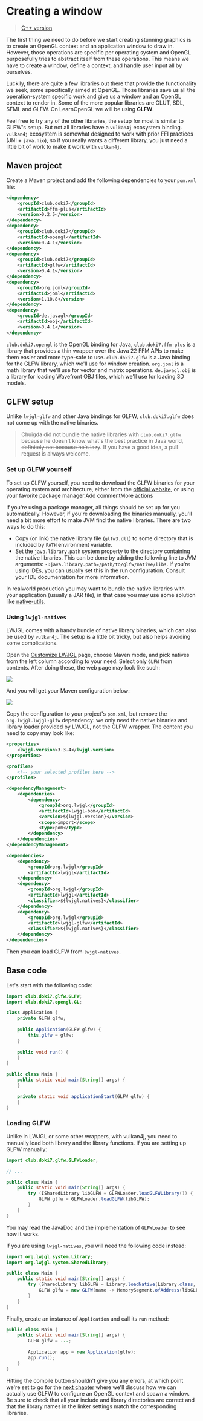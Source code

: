 # Creating a window

> [C++ version](https://learnopengl.com/Getting-started/Creating-a-window)

The first thing we need to do before we start creating stunning graphics is to create an OpenGL context and an application window to draw in. However, those operations are specific per operating system and OpenGL purposefully tries to abstract itself from these operations. This means we have to create a window, define a context, and handle user input all by ourselves. 

Luckily, there are quite a few libraries out there that provide the functionality we seek, some specifically aimed at OpenGL. Those libraries save us all the operation-system specific work and give us a window and an OpenGL context to render in. Some of the more popular libraries are GLUT, SDL, SFML and GLFW. On LearnOpenGL we will be using **GLFW**.

Feel free to try any of the other libraries, the setup for most is similar to GLFW's setup. But not all libraries have a `vulkan4j` ecosystem binding. `vulkan4j` ecosystem is somewhat designed to work with prior FFI practices (JNI + `java.nio`), so if you really wants a different library, you just need a little bit of work to make it work with `vulkan4j`.

## Maven project

Create a Maven project and add the following dependencies to your `pom.xml` file:

```xml
<dependency>
    <groupId>club.doki7</groupId>
    <artifactId>ffm-plus</artifactId>
    <version>0.2.5</version>
</dependency>
<dependency>
    <groupId>club.doki7</groupId>
    <artifactId>opengl</artifactId>
    <version>0.4.1</version>
</dependency>
<dependency>
    <groupId>club.doki7</groupId>
    <artifactId>glfw</artifactId>
    <version>0.4.1</version>
</dependency>
<dependency>
    <groupId>org.joml</groupId>
    <artifactId>joml</artifactId>
    <version>1.10.8</version>
</dependency>
<dependency>
    <groupId>de.javagl</groupId>
    <artifactId>obj</artifactId>
    <version>0.4.1</version>
</dependency>
```

`club.doki7.opengl` is the OpenGL binding for Java, `club.doki7.ffm-plus` is a library that provides a thin wrapper over the Java 22 FFM APIs to make them easier and more type-safe to use. `club.doki7.glfw` is a Java binding for the GLFW library, which we'll use for window creation. `org.joml` is a math library that we'll use for vector and matrix operations. `de.javagl.obj` is a library for loading Wavefront OBJ files, which we'll use for loading 3D models.

## GLFW setup

Unlike `lwjgl-glfw` and other Java bindings for GLFW, `club.doki7.glfw` does not come up with the native binaries.

> Chuigda did not bundle the native libraries with `club.doki7.glfw` because he doesn't know what's the best practice in Java world, <del>definitely not because he's lazy</del>. If you have a good idea, a pull request is always welcome.

### Set up GLFW yourself

To set up GLFW yourself, you need to download the GLFW binaries for your operating system and architecture, either from the [official website](https://www.glfw.org/download.html), or using your favorite package manager.Add commentMore actions

If you're using a package manager, all things should be set up for you automatically. However, if you're downloading the binaries manually, you'll need a bit more effort to make JVM find the native libraries. There are two ways to do this:

- Copy (or link) the native library file (`glfw3.dll`) to some directory that is included by `PATH` environment variable.
- Set the `java.library.path` system property to the directory containing the native libraries. This can be done by adding the following line to JVM arguments: `-Djava.library.path=/path/to/glfw/native/libs`. If you're using IDEs, you can usually set this in the run configuration. Consult your IDE documentation for more information.

In realworld production you may want to bundle the native libraries with your application (usually a JAR file), in that case you may use some solution like [native-utils](https://github.com/adamheinrich/native-utils).

### Using `lwjgl-natives`

LWJGL comes with a handy bundle of native library binaries, which can also be used by `vulkan4j`. The setup is a little bit tricky, but also helps avoiding some complications.

Open the [Customize LWJGL](https://www.lwjgl.org/customize) page, choose Maven mode, and pick natives from the left column according to your need. Select only `GLFW` from contents. After doing these, the web page may look like such:

![](../../images/lwjgl_natives_setup.png)

And you will get your Maven configuration below:

![](../../images/lwjgl_generated_maven_config.png)

Copy the configuration to your project's `pom.xml`, but remove the `org.lwjgl.lwjgl-glfw` dependency: we only need the native binaries and library loader provided by LWJGL, not the GLFW wrapper. The content you need to copy may look like:

```xml
<properties>
    <lwjgl.version>3.3.4</lwjgl.version>
</properties>

<profiles>
    <!-- your selected profiles here -->
</profiles>

<dependencyManagement>
    <dependencies>
        <dependency>
            <groupId>org.lwjgl</groupId>
            <artifactId>lwjgl-bom</artifactId>
            <version>${lwjgl.version}</version>
            <scope>import</scope>
            <type>pom</type>
        </dependency>
    </dependencies>
</dependencyManagement>

<dependencies>
    <dependency>
        <groupId>org.lwjgl</groupId>
        <artifactId>lwjgl</artifactId>
    </dependency>
    <dependency>
        <groupId>org.lwjgl</groupId>
        <artifactId>lwjgl</artifactId>
        <classifier>${lwjgl.natives}</classifier>
    </dependency>
    <dependency>
        <groupId>org.lwjgl</groupId>
        <artifactId>lwjgl-glfw</artifactId>
        <classifier>${lwjgl.natives}</classifier>
    </dependency>
</dependencies>
```

Then you can load GLFW from `lwjgl-natives`.

## Base code

Let's start with the following code:

```java
import club.doki7.glfw.GLFW;
import club.doki7.opengl.GL;

class Application {
    private GLFW glfw;
    
    public Application(GLFW glfw) {
        this.glfw = glfw;
    }
    
    public void run() {
    }
}

public class Main {
    public static void main(String[] args) {
    }

    private static void applicationStart(GLFW glfw) {
    }
}
```

### Loading GLFW

Unlike in LWJGL or some other wrappers, with vulkan4j, you need to manually load both library and the library functions. If you are setting up GLFW manually:

```java
import club.doki7.glfw.GLFWLoader;

// ...

public class Main {
    public static void main(String[] args) {
        try (ISharedLibrary libGLFW = GLFWLoader.loadGLFWLibrary()) {
            GLFW glfw = GLFWLoader.loadGLFW(libGLFW);
        }
    }
}

```

You may read the JavaDoc and the implementation of `GLFWLoader` to see how it works.

If you are using `lwjgl-natives`, you will need the following code instead:

```java
import org.lwjgl.system.Library;
import org.lwjgl.system.SharedLibrary;

public class Main {
    public static void main(String[] args) {
        try (SharedLibrary libGLFW = Library.loadNative(Library.class, "org.lwjgl.glfw", "glfw", true)) {
            GLFW glfw = new GLFW(name -> MemorySegment.ofAddress(libGLFW.getFunctionAddress(name)));
        }
    }
}
```

Finally, create an instance of `Application` and call its `run` method:

```java
public class Main {
    public static void main(String[] args) {
        GLFW glfw = ...;
        
        Application app = new Application(glfw);
        app.run();
    }
}
```

Hitting the compile button shouldn't give you any errors, at which point we're set to go for the [next chapter](./ch02-hello-window.md) where we'll discuss how we can actually use GLFW to configure an OpenGL context and spawn a window. Be sure to check that all your include and library directories are correct and that the library names in the linker settings match the corresponding libraries. 
